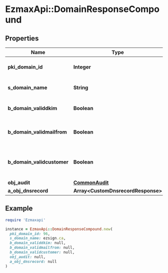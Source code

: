 # EzmaxApi::DomainResponseCompound

## Properties

| Name | Type | Description | Notes |
| ---- | ---- | ----------- | ----- |
| **pki_domain_id** | **Integer** | The unique ID of the Domain |  |
| **s_domain_name** | **String** | The name of the Domain |  |
| **b_domain_validdkim** | **Boolean** | Whether the DKIM is valid or not |  |
| **b_domain_validmailfrom** | **Boolean** | Whether the mail from is valid or not |  |
| **b_domain_validcustomer** | **Boolean** | Whether the customer has access to it or not |  |
| **obj_audit** | [**CommonAudit**](CommonAudit.md) |  |  |
| **a_obj_dnsrecord** | **Array&lt;CustomDnsrecordResponse&gt;** |  |  |

## Example

```ruby
require 'Ezmaxapi'

instance = EzmaxApi::DomainResponseCompound.new(
  pki_domain_id: 96,
  s_domain_name: ezsign.ca,
  b_domain_validdkim: null,
  b_domain_validmailfrom: null,
  b_domain_validcustomer: null,
  obj_audit: null,
  a_obj_dnsrecord: null
)
```

